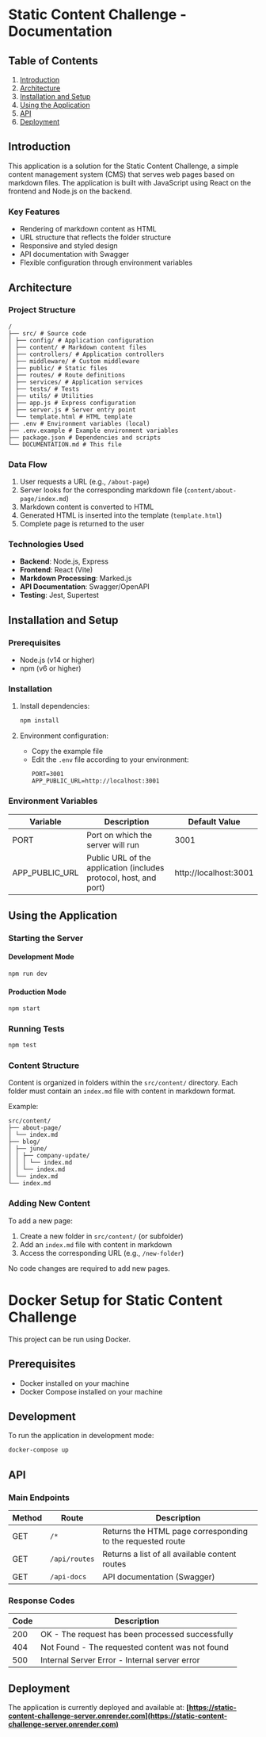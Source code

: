# Static Content Challenge - Documentation

## Table of Contents

1. [Introduction](#introduction)
2. [Architecture](#architecture)
3. [Installation and Setup](#installation-and-setup)
4. [Using the Application](#using-the-application)
5. [API](#api)
6. [Deployment](#deployment)

## Introduction

This application is a solution for the Static Content Challenge, a simple content management system (CMS) that serves web pages based on markdown files. The application is built with JavaScript using React on the frontend and Node.js on the backend.

### Key Features

- Rendering of markdown content as HTML
- URL structure that reflects the folder structure
- Responsive and styled design
- API documentation with Swagger
- Flexible configuration through environment variables

## Architecture

### Project Structure

```
/
├── src/ # Source code
│ ├── config/ # Application configuration
│ ├── content/ # Markdown content files
│ ├── controllers/ # Application controllers
│ ├── middleware/ # Custom middleware
│ ├── public/ # Static files
│ ├── routes/ # Route definitions
│ ├── services/ # Application services
│ ├── tests/ # Tests
│ ├── utils/ # Utilities
│ ├── app.js # Express configuration
│ ├── server.js # Server entry point
│ └── template.html # HTML template
├── .env # Environment variables (local)
├── .env.example # Example environment variables
├── package.json # Dependencies and scripts
└── DOCUMENTATION.md # This file
```

### Data Flow

1. User requests a URL (e.g., `/about-page`)
2. Server looks for the corresponding markdown file (`content/about-page/index.md`)
3. Markdown content is converted to HTML
4. Generated HTML is inserted into the template (`template.html`)
5. Complete page is returned to the user

### Technologies Used

- **Backend**: Node.js, Express
- **Frontend**: React (Vite)
- **Markdown Processing**: Marked.js
- **API Documentation**: Swagger/OpenAPI
- **Testing**: Jest, Supertest

## Installation and Setup

### Prerequisites

- Node.js (v14 or higher)
- npm (v6 or higher)

### Installation

1. Install dependencies:

   ```bash
   npm install
   ```

2. Environment configuration:
   - Copy the example file
   - Edit the `.env` file according to your environment:
     ```
     PORT=3001
     APP_PUBLIC_URL=http://localhost:3001
     ```

### Environment Variables

| Variable       | Description                                                       | Default Value         |
| -------------- | ----------------------------------------------------------------- | --------------------- |
| PORT           | Port on which the server will run                                 | 3001                  |
| APP_PUBLIC_URL | Public URL of the application (includes protocol, host, and port) | http://localhost:3001 |

## Using the Application

### Starting the Server

#### Development Mode

```bash
npm run dev
```

#### Production Mode

```bash
npm start
```

### Running Tests

```bash
npm test
```

### Content Structure

Content is organized in folders within the `src/content/` directory. Each folder must contain an `index.md` file with content in markdown format.

Example:

```
src/content/
├── about-page/
│ └── index.md
├── blog/
│ ├── june/
│ │ ├── company-update/
│ │ │ └── index.md
│ │ └── index.md
│ └── index.md
└── index.md
```

### Adding New Content

To add a new page:

1. Create a new folder in `src/content/` (or subfolder)
2. Add an `index.md` file with content in markdown
3. Access the corresponding URL (e.g., `/new-folder`)

No code changes are required to add new pages.

# Docker Setup for Static Content Challenge

This project can be run using Docker.

## Prerequisites

- Docker installed on your machine
- Docker Compose installed on your machine

## Development

To run the application in development mode:

```bash
docker-compose up
```

## API

### Main Endpoints

| Method | Route         | Description                                                |
| ------ | ------------- | ---------------------------------------------------------- |
| GET    | `/*`          | Returns the HTML page corresponding to the requested route |
| GET    | `/api/routes` | Returns a list of all available content routes             |
| GET    | `/api-docs`   | API documentation (Swagger)                                |

### Response Codes

| Code | Description                                      |
| ---- | ------------------------------------------------ |
| 200  | OK - The request has been processed successfully |
| 404  | Not Found - The requested content was not found  |
| 500  | Internal Server Error - Internal server error    |

## Deployment

The application is currently deployed and available at:
**[https://static-content-challenge-server.onrender.com](https://static-content-challenge-server.onrender.com)**
